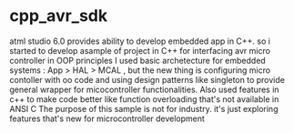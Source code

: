 # cpp_avr_sdk
atml studio 6.0 provides ability to develop embedded app in C++. so i started to develop asample of project in C++ for interfacing avr micro controller in OOP principles
I used basic archetecture for embedded systems : App > HAL > MCAL , but the new thing is configuring micro contoller with oo code and using design patterns like singleton to provide general wrapper for micocontroller functionalities.
Also used features in c++ to make code better like function overloading that's not available in ANSI C
The purpose of this sample is not for industry. it's just exploring features that's new for microcontroller development
